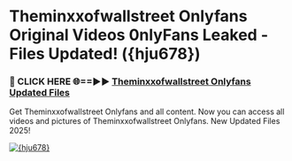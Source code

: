 # Theminxxofwallstreet Onlyfans Original Videos 0nlyFans Leaked - Files Updated! ({hju678})

<h3>🔴 CLICK HERE 🌐==►► <a href="https://wtach.club/leakvideo/" rel="nofollow">Theminxxofwallstreet Onlyfans Updated Files</a></h3>

Get Theminxxofwallstreet Onlyfans and all content. Now you can access all videos and pictures of Theminxxofwallstreet Onlyfans. New Updated Files 2025!

[![{hju678}](https://i.imgur.com/PQ7UWWw.gif)](https://wtach.club/leakvideo/)